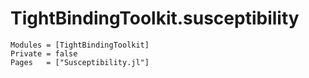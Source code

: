 # TightBindingToolkit.susceptibility

```@autodocs
Modules = [TightBindingToolkit]
Private = false
Pages   = ["Susceptibility.jl"]
```